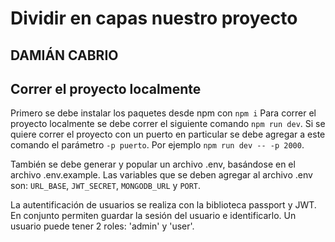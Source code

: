 # Dividir en capas nuestro proyecto

## DAMIÁN CABRIO

## Correr el proyecto localmente

Primero se debe instalar los paquetes desde npm con `npm i`
Para correr el proyecto localmente se debe correr el siguiente comando `npm run dev`. Si se quiere correr el proyecto con un puerto en particular se debe agregar a este comando el parámetro `-p puerto`. Por ejemplo `npm run dev -- -p 2000`.

También se debe generar y popular un archivo .env, basándose en el archivo .env.example.
Las variables que se deben agregar al archivo .env son: `URL_BASE`, `JWT_SECRET`, `MONGODB_URL` y `PORT`.

La autentificación de usuarios se realiza con la biblioteca passport y JWT. En conjunto permiten guardar la sesión del usuario e identificarlo. Un usuario puede tener 2 roles: 'admin' y 'user'.
